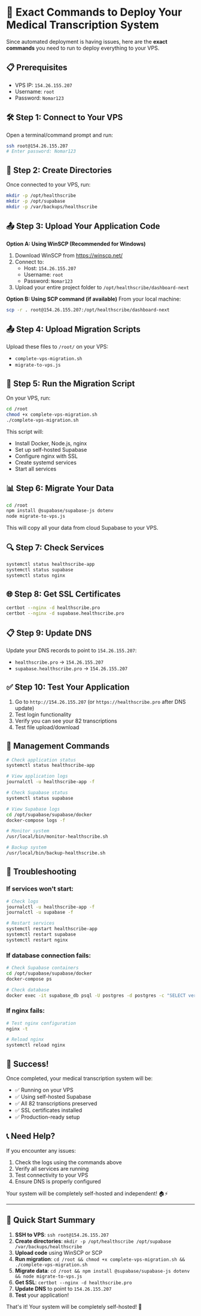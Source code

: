 # 🚀 Exact Commands to Deploy Your Medical Transcription System

Since automated deployment is having issues, here are the **exact commands** you need to run to deploy everything to your VPS.

## 📋 Prerequisites
- VPS IP: `154.26.155.207`
- Username: `root`
- Password: `Nomar123`

## 🛠️ Step 1: Connect to Your VPS

Open a terminal/command prompt and run:
```bash
ssh root@154.26.155.207
# Enter password: Nomar123
```

## 📁 Step 2: Create Directories

Once connected to your VPS, run:
```bash
mkdir -p /opt/healthscribe
mkdir -p /opt/supabase
mkdir -p /var/backups/healthscribe
```

## 📤 Step 3: Upload Your Application Code

**Option A: Using WinSCP (Recommended for Windows)**
1. Download WinSCP from https://winscp.net/
2. Connect to:
   - Host: `154.26.155.207`
   - Username: `root`
   - Password: `Nomar123`
3. Upload your entire project folder to `/opt/healthscribe/dashboard-next`

**Option B: Using SCP command (if available)**
From your local machine:
```bash
scp -r . root@154.26.155.207:/opt/healthscribe/dashboard-next
```

## 📤 Step 4: Upload Migration Scripts

Upload these files to `/root/` on your VPS:
- `complete-vps-migration.sh`
- `migrate-to-vps.js`

## 🚀 Step 5: Run the Migration Script

On your VPS, run:
```bash
cd /root
chmod +x complete-vps-migration.sh
./complete-vps-migration.sh
```

This script will:
- Install Docker, Node.js, nginx
- Set up self-hosted Supabase
- Configure nginx with SSL
- Create systemd services
- Start all services

## 📊 Step 6: Migrate Your Data

```bash
cd /root
npm install @supabase/supabase-js dotenv
node migrate-to-vps.js
```

This will copy all your data from cloud Supabase to your VPS.

## 🔍 Step 7: Check Services

```bash
systemctl status healthscribe-app
systemctl status supabase
systemctl status nginx
```

## 🌐 Step 8: Get SSL Certificates

```bash
certbot --nginx -d healthscribe.pro
certbot --nginx -d supabase.healthscribe.pro
```

## 📋 Step 9: Update DNS

Update your DNS records to point to `154.26.155.207`:
- `healthscribe.pro` → `154.26.155.207`
- `supabase.healthscribe.pro` → `154.26.155.207`

## ✅ Step 10: Test Your Application

1. Go to `http://154.26.155.207` (or `https://healthscribe.pro` after DNS update)
2. Test login functionality
3. Verify you can see your 82 transcriptions
4. Test file upload/download

## 🔧 Management Commands

```bash
# Check application status
systemctl status healthscribe-app

# View application logs
journalctl -u healthscribe-app -f

# Check Supabase status
systemctl status supabase

# View Supabase logs
cd /opt/supabase/supabase/docker
docker-compose logs -f

# Monitor system
/usr/local/bin/monitor-healthscribe.sh

# Backup system
/usr/local/bin/backup-healthscribe.sh
```

## 🚨 Troubleshooting

### If services won't start:
```bash
# Check logs
journalctl -u healthscribe-app -f
journalctl -u supabase -f

# Restart services
systemctl restart healthscribe-app
systemctl restart supabase
systemctl restart nginx
```

### If database connection fails:
```bash
# Check Supabase containers
cd /opt/supabase/supabase/docker
docker-compose ps

# Check database
docker exec -it supabase_db psql -U postgres -d postgres -c "SELECT version();"
```

### If nginx fails:
```bash
# Test nginx configuration
nginx -t

# Reload nginx
systemctl reload nginx
```

## 🎉 Success!

Once completed, your medical transcription system will be:
- ✅ Running on your VPS
- ✅ Using self-hosted Supabase
- ✅ All 82 transcriptions preserved
- ✅ SSL certificates installed
- ✅ Production-ready setup

## 📞 Need Help?

If you encounter any issues:
1. Check the logs using the commands above
2. Verify all services are running
3. Test connectivity to your VPS
4. Ensure DNS is properly configured

Your system will be completely self-hosted and independent! 🏠⚡

---

## 🚀 Quick Start Summary

1. **SSH to VPS**: `ssh root@154.26.155.207`
2. **Create directories**: `mkdir -p /opt/healthscribe /opt/supabase /var/backups/healthscribe`
3. **Upload code** using WinSCP or SCP
4. **Run migration**: `cd /root && chmod +x complete-vps-migration.sh && ./complete-vps-migration.sh`
5. **Migrate data**: `cd /root && npm install @supabase/supabase-js dotenv && node migrate-to-vps.js`
6. **Get SSL**: `certbot --nginx -d healthscribe.pro`
7. **Update DNS** to point to `154.26.155.207`
8. **Test** your application!

That's it! Your system will be completely self-hosted! 🎉




